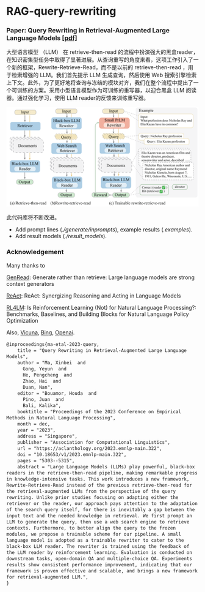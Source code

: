 # RAG-query-rewriting

### Paper: Query Rewriting in Retrieval-Augmented Large Language Models [[pdf]](https://arxiv.org/abs/2305.14283)

大型语言模型 （LLM） 在 retrieve-then-read 的流程中扮演强大的黑盒reader，在知识密集型任务中取得了显著进展。从查询重写的角度来看，这项工作引入了一个新的框架，Rewrite-Retrieve-Read，而不是以前的 retrieve-then-read ，用于检索增强的 LLM。我们首先提示 LLM 生成查询，然后使用 Web 搜索引擎检索上下文。此外，为了更好地将查询与冻结的模块对齐，我们在整个流程中提出了一个可训练的方案。采用小型语言模型作为可训练的重写器，以迎合黑盒 LLM 阅读器。通过强化学习，使用 LLM reader的反馈来训练重写器。

![](overview.png)

此代码库将不断改进。

- Add prompt lines (*./generate/inprompts*), example results (*.examples*).
- Add result models (*./result_models*).

### Acknowledgement

Many thanks to

[GenRead](https://github.com/wyu97/GenRead): Generate rather than retrieve: Large language models are strong context generators

[ReAct](https://github.com/ysymyth/ReAct): ReAct: Synergizing Reasoning and Acting in Language Models

[RL4LM](https://github.com/allenai/RL4LMs): Is Reinforcement Learning (Not) for Natural Language Processing?: Benchmarks, Baselines, and Building Blocks for Natural Language Policy Optimization

Also, [Vicuna](https://vicuna.lmsys.org/), [Bing](https://learn.microsoft.com/en-us/rest/api/cognitiveservices-bingsearch/bing-web-api-v7-reference), [Openai](https://openai.com/).

```
@inproceedings{ma-etal-2023-query,
    title = "Query Rewriting in Retrieval-Augmented Large Language Models",
    author = "Ma, Xinbei  and
      Gong, Yeyun  and
      He, Pengcheng  and
      Zhao, Hai  and
      Duan, Nan",
    editor = "Bouamor, Houda  and
      Pino, Juan  and
      Bali, Kalika",
    booktitle = "Proceedings of the 2023 Conference on Empirical Methods in Natural Language Processing",
    month = dec,
    year = "2023",
    address = "Singapore",
    publisher = "Association for Computational Linguistics",
    url = "https://aclanthology.org/2023.emnlp-main.322",
    doi = "10.18653/v1/2023.emnlp-main.322",
    pages = "5303--5315",
    abstract = "Large Language Models (LLMs) play powerful, black-box readers in the retrieve-then-read pipeline, making remarkable progress in knowledge-intensive tasks. This work introduces a new framework, Rewrite-Retrieve-Read instead of the previous retrieve-then-read for the retrieval-augmented LLMs from the perspective of the query rewriting. Unlike prior studies focusing on adapting either the retriever or the reader, our approach pays attention to the adaptation of the search query itself, for there is inevitably a gap between the input text and the needed knowledge in retrieval. We first prompt an LLM to generate the query, then use a web search engine to retrieve contexts. Furthermore, to better align the query to the frozen modules, we propose a trainable scheme for our pipeline. A small language model is adopted as a trainable rewriter to cater to the black-box LLM reader. The rewriter is trained using the feedback of the LLM reader by reinforcement learning. Evaluation is conducted on downstream tasks, open-domain QA and multiple-choice QA. Experiments results show consistent performance improvement, indicating that our framework is proven effective and scalable, and brings a new framework for retrieval-augmented LLM.",
}
```
